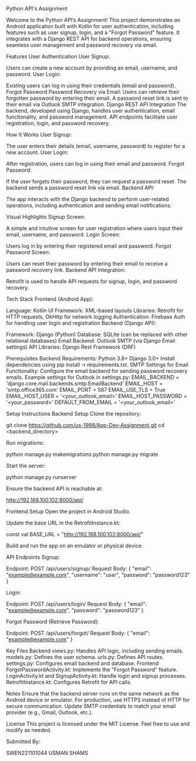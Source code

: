 Python API's Assignment

 Welcome to the Python API’s Assignment! This project demonstrates an Android application built with Kotlin for user authentication, including features such as user signup, login, and a "Forgot Password" feature. It integrates with a Django REST API for backend operations, ensuring seamless user management and password recovery via email.

Features
User Authentication
User Signup:


Users can create a new account by providing an email, username, and password.
User Login:


Existing users can log in using their credentials (email and password).
Forgot Password
Password Recovery via Email:
Users can retrieve their forgotten password by entering their email. A password reset link is sent to their email via Outlook SMTP integration.
Django REST API Integration
The backend, developed using Django, handles user authentication, email functionality, and password management.
API endpoints facilitate user registration, login, and password recovery.

How It Works
User Signup:


The user enters their details (email, username, password) to register for a new account.
User Login:


After registration, users can log in using their email and password.
Forgot Password:


If the user forgets their password, they can request a password reset. The backend sends a password reset link via email.
Backend API:


The app interacts with the Django backend to perform user-related operations, including authentication and sending email notifications.

Visual Highlights
Signup Screen:


A simple and intuitive screen for user registration where users input their email, username, and password.
Login Screen:


Users log in by entering their registered email and password.
Forgot Password Screen:


Users can reset their password by entering their email to receive a password recovery link.
Backend API Integration:


Retrofit is used to handle API requests for signup, login, and password recovery.

Tech Stack
Frontend (Android App):


Language: Kotlin
UI Framework: XML-based layouts
Libraries: Retrofit for HTTP requests, OkHttp for network logging
Authentication: Firebase Auth for handling user login and registration
Backend (Django API):


Framework: Django (Python)
Database: SQLite (can be replaced with other relational databases)
Email Backend: Outlook SMTP (via Django Email settings)
API Libraries: Django Rest Framework (DRF)

Prerequisites
Backend Requirements:
Python 3.8+
Django 3.0+
Install dependencies using pip install -r requirements.txt.
SMTP Settings for Email Functionality:
Configure the email backend for sending password recovery emails. Example settings for Outlook in settings.py:
EMAIL_BACKEND = 'django.core.mail.backends.smtp.EmailBackend'
EMAIL_HOST = 'smtp.office365.com'
EMAIL_PORT = 587
EMAIL_USE_TLS = True
EMAIL_HOST_USER = '<your_outlook_email>'
EMAIL_HOST_PASSWORD = '<your_password>'
DEFAULT_FROM_EMAIL = '<your_outlook_email>'


Setup Instructions
Backend Setup
Clone the repository:

 git clone https://github.com/us-1998/App-Dev-Assignment.git
cd <backend_directory>


Run migrations:

 python manage.py makemigrations
python manage.py migrate


Start the server:

 python manage.py runserver


Ensure the backend API is reachable at:

 http://192.168.100.102:8000/api/


Frontend Setup
Open the project in Android Studio.


Update the base URL in the RetrofitInstance.kt:

 const val BASE_URL = "http://192.168.100.102:8000/api/"


Build and run the app on an emulator or physical device.



API Endpoints
Signup:


Endpoint: POST /api/users/signup/
Request Body:
 { "email": "example@example.com", "username": "user", "password": "password123" }


Login:


Endpoint: POST /api/users/login/
Request Body:
 { "email": "example@example.com", "password": "password123" }


Forgot Password (Retrieve Password):


Endpoint: POST /api/users/forgot/
Request Body:
 { "email": "example@example.com" }



Key Files
Backend
views.py: Handles API logic, including sending emails.
models.py: Defines the user schema.
urls.py: Defines API routes.
settings.py: Configures email backend and database.
Frontend
ForgotPasswordActivity.kt: Implements the "Forgot Password" feature.
LoginActivity.kt and SignupActivity.kt: Handle login and signup processes.
RetrofitInstance.kt: Configures Retrofit for API calls.

Notes
Ensure that the backend server runs on the same network as the Android device or emulator.
For production, use HTTPS instead of HTTP for secure communication.
Update SMTP credentials to match your email provider (e.g., Gmail, Outlook, etc.).

License
This project is licensed under the MIT License. Feel free to use and modify as needed.

Submitted By:

SWEN221101044
USMAN SHAMS

